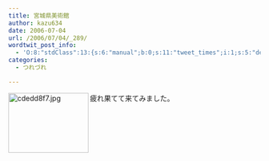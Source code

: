 ```yaml
---
title: 宮城県美術館
author: kazu634
date: 2006-07-04
url: /2006/07/04/_289/
wordtwit_post_info:
  - 'O:8:"stdClass":13:{s:6:"manual";b:0;s:11:"tweet_times";i:1;s:5:"delay";i:0;s:7:"enabled";i:1;s:10:"separation";s:2:"60";s:7:"version";s:3:"3.7";s:14:"tweet_template";b:0;s:6:"status";i:2;s:6:"result";a:0:{}s:13:"tweet_counter";i:2;s:13:"tweet_log_ids";a:1:{i:0;i:2429;}s:9:"hash_tags";a:0:{}s:8:"accounts";a:1:{i:0;s:7:"kazu634";}}'
categories:
  - つれづれ

---
```

<div class="section">
<p>
<a href="http://image.blog.livedoor.jp/simoom634/imgs/c/d/cdedd8f7.jpg" onclick="__gaTracker('send', 'event', 'outbound-article', 'http://image.blog.livedoor.jp/simoom634/imgs/c/d/cdedd8f7.jpg', '');" target="_blank"><img width="160" align="left" alt="cdedd8f7.jpg" src="http://image.blog.livedoor.jp/simoom634/imgs/c/d/cdedd8f7-s.jpg" height="120" border="0" class="pict" /></a>疲れ果てて来てみました。
</p>
</div>